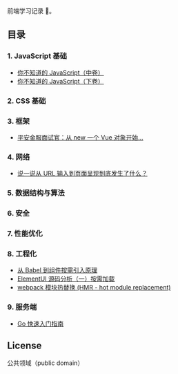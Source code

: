前端学习记录 📝。

## 目录

### 1. JavaScript 基础

* [你不知道的 JavaScript（中卷）](https://github.com/gyx-github/note/issues/5)
* [你不知道的 JavaScript（下卷）](https://github.com/gyx-github/note/issues/7)

### 2. CSS 基础

### 3. 框架

* [平安金服面试官：从 new 一个 Vue 对象开始...](https://github.com/gyx-github/note/issues/1)

### 4. 网络

* [说一说从 URL 输入到页面呈现到底发生了什么？](https://github.com/gyx-github/note/issues/3)

### 5. 数据结构与算法

### 6. 安全

### 7. 性能优化

### 8. 工程化

* [从 Babel 到组件按需引入原理](https://github.com/gyx-github/note/issues/2)
* [ElementUI 源码分析（一）按需加载](https://github.com/gyx-github/note/issues/4)
* [webpack 模块热替换 (HMR - hot module replacement)](https://github.com/gyx-github/note/issues/9)

### 9. 服务端

* [Go 快速入门指南](https://github.com/gyx-github/note/issues/6)

## License

公共领域（public domain）
